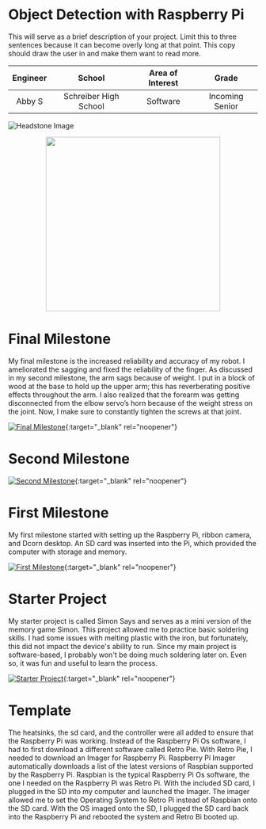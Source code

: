 # Object Detection with Raspberry Pi
This will serve as a brief description of your project. Limit this to three sentences because it can become overly long at that point. This copy should draw the user in and make them want to read more.

| **Engineer** | **School** | **Area of Interest** | **Grade** |
|:--:|:--:|:--:|:--:|
| Abby S | Schreiber High School | Software | Incoming Senior

![Headstone Image](https://www.simpleimageresizer.com/_uploads/photos/d471ffb2/abby-bluestamp_2_25.jpeg)
<p align="center">
  <img width="352" height="352" src="https://www.simpleimageresizer.com/_uploads/photos/d471ffb2/abby-bluestamp_2_25.jpeg">
</p>
  
# Final Milestone
My final milestone is the increased reliability and accuracy of my robot. I ameliorated the sagging and fixed the reliability of the finger. As discussed in my second milestone, the arm sags because of weight. I put in a block of wood at the base to hold up the upper arm; this has reverberating positive effects throughout the arm. I also realized that the forearm was getting disconnected from the elbow servo’s horn because of the weight stress on the joint. Now, I make sure to constantly tighten the screws at that joint. 

[![Final Milestone](https://res.cloudinary.com/marcomontalbano/image/upload/v1612573869/video_to_markdown/images/youtube--F7M7imOVGug-c05b58ac6eb4c4700831b2b3070cd403.jpg )](https://www.youtube.com/watch?v=F7M7imOVGug&feature=emb_logo "Final Milestone"){:target="_blank" rel="noopener"}

# Second Milestone

[![Second Milestone](https://i3.ytimg.com/vi/763d7XsoXwE/maxresdefault.jpg)](https://www.youtube.com/watch?v=763d7XsoXwE "Second Milestone"){:target="_blank" rel="noopener"}

# First Milestone
My first milestone started with setting up the Raspberry Pi, ribbon camera, and Dcorn desktop. An SD card was inserted into the Pi, which provided the computer with storage and memory.

[![First Milestone](https://i3.ytimg.com/vi/PaVFm4ICkAI/maxresdefault.jpg)](https://www.youtube.com/watch?v=PaVFm4ICkAI "First Milestone"){:target="_blank" rel="noopener"}

# Starter Project
My starter project is called Simon Says and serves as a mini version of the memory game Simon. This project allowed me to practice basic soldering skills. I had some issues with melting plastic with the iron, but fortunately, this did not impact the device's ability to run. Since my main project is software-based, I probably won't be doing much soldering later on. Even so, it was fun and useful to learn the process.

[![Starter Project](https://i3.ytimg.com/vi/LiKZF35gun0/maxresdefault.jpg)](https://www.youtube.com/watch?v=LiKZF35gun0 "Starter Project"){:target="_blank" rel="noopener"}

# Template
The heatsinks, the sd card, and the controller were all added to ensure that the Raspberry Pi was working. Instead of the Raspberry Pi Os software, I had to first download a different software called Retro Pie. With Retro Pie, I needed to download an Imager for Raspberry Pi. Raspberry Pi Imager automatically downloads a list of the latest versions of Raspbian supported by the Raspberry Pi. Raspbian is the typical Raspberry Pi Os software, the one I needed on the Raspberry Pi was Retro Pi. With the included SD card, I plugged in the SD into my computer and launched the Imager. The imager allowed me to set the Operating System to Retro Pi instead of Raspbian onto the SD card. With the OS imaged onto the SD, I plugged the SD card back into the Raspberry Pi and rebooted the system and Retro Bi booted up.
